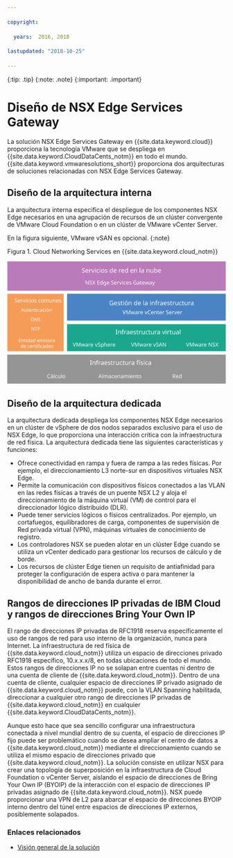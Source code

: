 ```yaml
---

copyright:

  years:  2016, 2018

lastupdated: "2018-10-25"

---
```


{:tip: .tip}
{:note: .note}
{:important: .important}

# Diseño de NSX Edge Services Gateway

La solución NSX Edge Services Gateway en {{site.data.keyword.cloud}} proporciona la tecnología VMware que se despliega en {{site.data.keyword.CloudDataCents_notm}} en todo el mundo. {{site.data.keyword.vmwaresolutions_short}} proporciona dos arquitecturas de soluciones relacionadas con NSX Edge Services Gateway.

## Diseño de la arquitectura interna

La arquitectura interna especifica el despliegue de los componentes NSX Edge necesarios en una agrupación de recursos de un clúster convergente de VMware Cloud Foundation o en un clúster de VMware vCenter Server.

En la figura siguiente, VMware vSAN es opcional.
{:note}

Figura 1. Cloud Networking Services en {{site.data.keyword.cloud_notm}}

![Arquitectura de Cloud Networking Services](architecture.svg "Arquitectura de Cloud Networking Services")

## Diseño de la arquitectura dedicada

La arquitectura dedicada despliega los componentes NSX Edge necesarios en un clúster de vSphere de dos nodos separados exclusivo para el uso de NSX Edge, lo que proporciona una interacción crítica con la infraestructura de red física. La arquitectura dedicada tiene las siguientes características y funciones:

* Ofrece conectividad en rampa y fuera de rampa a las redes físicas. Por ejemplo, el direccionamiento L3 norte-sur en dispositivos virtuales NSX Edge.
* Permite la comunicación con dispositivos físicos conectados a las VLAN en las redes físicas a través de un puente NSX L2 y aloja el direccionamiento de la máquina virtual (VM) de control para el direccionador lógico distribuido (DLR).
* Puede tener servicios lógicos o físicos centralizados. Por ejemplo, un cortafuegos, equilibradores de carga, componentes de supervisión de Red privada virtual (VPN), máquinas virtuales de conocimiento de registro.
* Los controladores NSX se pueden alotar en un clúster Edge cuando se utiliza un vCenter dedicado para gestionar los recursos de cálculo y de borde.
* Los recursos de clúster Edge tienen un requisito de antiafinidad para proteger la configuración de espera activa o para mantener la disponibilidad de ancho de banda durante el error.

## Rangos de direcciones IP privadas de IBM Cloud y rangos de direcciones Bring Your Own IP

El rango de direcciones IP privadas de RFC1918 reserva específicamente el uso de rangos de red para uso interno de la organización, nunca para Internet. La infraestructura de red física de {{site.data.keyword.cloud_notm}} utiliza un espacio de direcciones privado RFC1918 específico, 10.x.x.x/8, en todas ubicaciones de todo el mundo. Estos rangos de direcciones IP no se solapan entre cuentas ni dentro de una cuenta de cliente de {{site.data.keyword.cloud_notm}}. Dentro de una cuenta de cliente, cualquier espacio de direcciones IP privado asignado de {{site.data.keyword.cloud_notm}} puede, con la VLAN Spanning habilitada, direccionar a cualquier otro rango de direcciones IP privadas de {{site.data.keyword.cloud_notm}} en cualquier {{site.data.keyword.CloudDataCents_notm}}.

Aunque esto hace que sea sencillo configurar una infraestructura conectada a nivel mundial dentro de su cuenta, el espacio de direcciones IP fijo puede ser problemático cuando se desea ampliar el centro de datos a {{site.data.keyword.cloud_notm}} mediante el direccionamiento cuando se utiliza el mismo espacio de direcciones privado que {{site.data.keyword.cloud_notm}}. La solución consiste en utilizar NSX para crear una topología de superposición en la infraestructura de Cloud Foundation o vCenter Server, aislando el espacio de direcciones de Bring Your Own IP (BYOIP) de la interacción con el espacio de direcciones IP privadas asignado de {{site.data.keyword.cloud_notm}}. NSX puede proporcionar una VPN de L2 para abarcar el espacio de direcciones BYOIP interno dentro del túnel entre espacios de direcciones IP externos, posiblemente solapados.

### Enlaces relacionados

* [Visión general de la solución](../solution/solution_overview.html)
